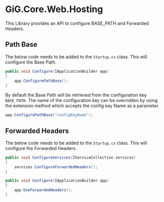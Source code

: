 # GiG.Core.Web.Hosting

This Library provides an API to configure BASE_PATH and Forwarded Headers.

## Path Base

The below code needs to be added to the `Startup.cs` class. This will configure the Base Path.
 
```csharp
public void Configure(IApplicationBuilder app)
{   
    app.ConfigurePathBase();
}
```

By default the Base Path will be retrieved from the configuration key `BASE_PATH`.  The name of the configuration key can be overridden by using the extension method which accepts the config key Name as a parameter.  

```csharp
app.ConfigurePathBase("configKeyName");
```

##  Forwarded Headers

The below code needs to be added to the `Startup.cs` class. This will configure the Forwarded Headers.
 
```csharp
public void ConfigureServices(IServiceCollection services)
{
    services.ConfigureForwardedHeaders();
}

public void Configure(IApplicationBuilder app)
{
    app.UseForwardedHeaders();
}
```